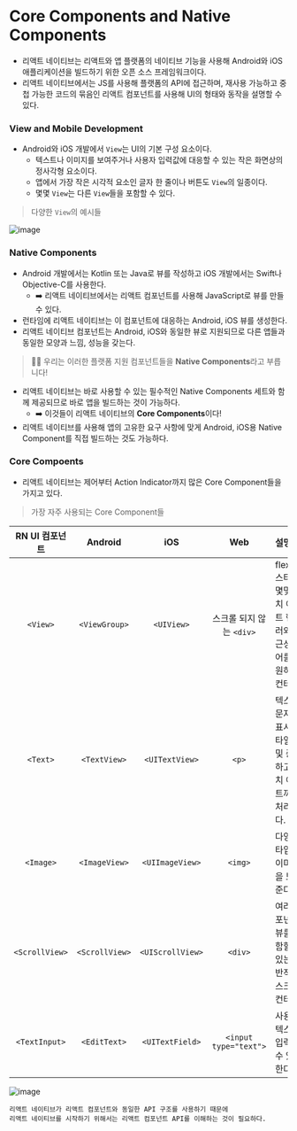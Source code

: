 # Core Components and Native Components

- 리액트 네이티브는 리액트와 앱 플랫폼의 네이티브 기능을 사용해 Android와 iOS 애플리케이션을 빌드하기 위한 오픈 소스 프레임워크이다.
- 리액트 네이티브에서는 JS를 사용해 플랫폼의 API에 접근하며, 재사용 가능하고 중첩 가능한 코드의 묶음인 리액트 컴포넌트를 사용해 UI의 형태와 동작을 설명할 수 있다.

### View and Mobile Development

- Android와 iOS 개발에서 `View`는 UI의 기본 구성 요소이다.
  - 텍스트나 이미지를 보여주거나 사용자 입력값에 대응할 수 있는 작은 화면상의 정사각형 요소이다.
  - 앱에서 가장 작은 시각적 요소인 글자 한 줄이나 버튼도 `View`의 일종이다.
  - 몇몇 `View`는 다른 `View`들을 포함할 수 있다.

> 다양한 `View`의 예시들

![image](https://github.com/JeongwooHam/FE_Study_Logs/assets/123251211/030b1431-a4d5-45ba-87b9-6df82255bc0e)

### Native Components

- Android 개발에서는 Kotlin 또는 Java로 뷰를 작성하고 iOS 개발에서는 Swift나 Objective-C를 사용한다.
  - ➡️ 리액트 네이티브에서는 리액트 컴포넌트를 사용해 JavaScript로 뷰를 만들 수 있다.
- 런타임에 리액트 네이티브는 이 컴포넌트에 대응하는 Android, iOS 뷰를 생성한다.
- 리액트 네이티브 컴포넌트는 Android, iOS와 동일한 뷰로 지원되므로 다른 앱들과 동일한 모양과 느낌, 성능을 갖는다.

> 👩‍🏫 우리는 이러한 플랫폼 지원 컴포넌트들을 **Native Components**라고 부릅니다!

- 리액트 네이티브는 바로 사용할 수 있는 필수적인 Native Components 세트와 함께 제공되므로 바로 앱을 빌드하는 것이 가능하다.
  - ➡️ 이것들이 리액트 네이티브의 **Core Components**이다!
- 리액트 네이티브를 사용해 앱의 고유한 요구 사항에 맞게 Android, iOS용 Native Component를 직접 빌드하는 것도 가능하다.

### Core Compoents

- 리액트 네이티브는 제어부터 Action Indicator까지 많은 Core Component들을 가지고 있다.

> 가장 자주 사용되는 Core Component들

| RN UI 컴포넌트 |    Android     |       iOS        |           Web            | 설명                                                                       |
| :------------: | :------------: | :--------------: | :----------------------: | :------------------------------------------------------------------------- |
|    `<View>`    | `<ViewGroup>`  |    `<UIView>`    | 스크롤 되지 않는 `<div>` | flexbox, 스타일, 몇몇 터치 이벤트 핸들러와 접근성 제어를 지원하는 컨테이너 |
|    `<Text>`    |  `<TextView>`  |  `<UITextView>`  |          `<p>`           | 텍스트 문자열을 표시, 스타일링 및 중첩하고 터치 이벤트까지 처리한다.       |
|   `<Image>`    | `<ImageView>`  | `<UIImageView>`  |         `<img>`          | 다양한 타입의 이미지들을 보여준다.                                         |
| `<ScrollView>` | `<ScrollView>` | `<UIScrollView>` |         `<div>`          | 여러 컴포넌트와 뷰를 포함할 수 있는 일반적인 스크롤 컨테이너               |
| `<TextInput>`  |  `<EditText>`  | `<UITextField>`  |  `<input type="text">`   | 사용자가 텍스트를 입력할 수 있게 한다.                                     |

![image](https://github.com/JeongwooHam/FE_Study_Logs/assets/123251211/2915e188-b765-427d-82ba-c1a9012ed355)

```
리액트 네이티브가 리액트 컴포넌트와 동일한 API 구조를 사용하기 때문에
리액트 네이티브를 시작하기 위해서는 리액트 컴포넌트 API를 이해하는 것이 필요하다.
```
